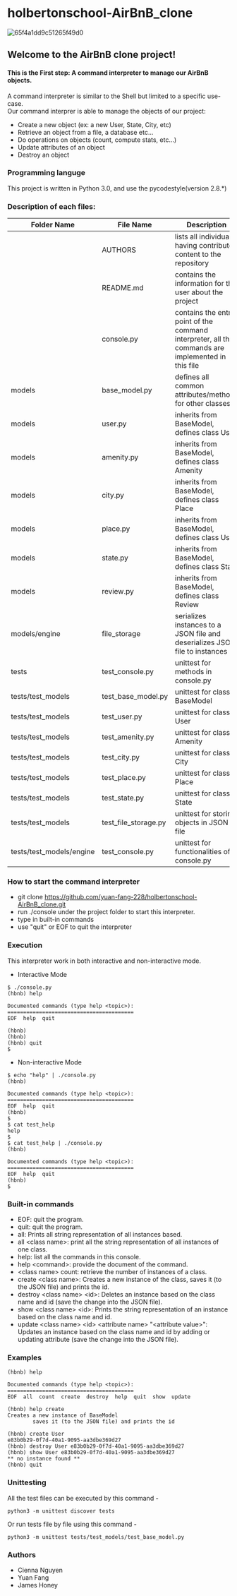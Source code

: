# holbertonschool-AirBnB_clone
![65f4a1dd9c51265f49d0](https://user-images.githubusercontent.com/98162365/176899920-64b889dc-9e43-4413-b0a4-b1821b53dc2b.png)
## Welcome to the AirBnB clone project!
#### This is the First step: A command interpreter to manage our AirBnB objects.
A command interpreter is similar to the Shell but limited to a specific use-case.  
Our command interprer is able to manage the objects of our project:
* Create a new object (ex: a new User, State, City, etc)
* Retrieve an object from a file, a database etc…
* Do operations on objects (count, compute stats, etc…)
* Update attributes of an object
* Destroy an object
### Programming languge
This project is written in Python 3.0, and use the pycodestyle(version 2.8.*)
### Description of each files:
| Folder Name | File Name | Description |
|-------------|-----------|-------------|
| | AUTHORS | lists all individuals having contributed content to the repository |
| | README.md | contains the information for the user about the project |
| | console.py | contains the entry point of the command interpreter, all the commands are implemented in this file |
| models | base_model.py | defines all common attributes/methods for other classes |
| models | user.py | inherits from BaseModel, defines class User |
| models | amenity.py | inherits from BaseModel, defines class Amenity |
| models | city.py | inherits from BaseModel, defines class Place |
| models | place.py | inherits from BaseModel, defines class User |
| models | state.py | inherits from BaseModel, defines class State |
| models | review.py | inherits from BaseModel, defines class Review |
| models/engine | file_storage | serializes instances to a JSON file and deserializes JSON file to instances |
| tests | test_console.py | unittest for methods in console.py
| tests/test_models | test_base_model.py | unittest for class BaseModel
| tests/test_models | test_user.py | unittest for class User
| tests/test_models | test_amenity.py | unittest for class Amenity
| tests/test_models | test_city.py | unittest for class City
| tests/test_models | test_place.py | unittest for class Place
| tests/test_models | test_state.py | unittest for class State
| tests/test_models | test_file_storage.py | unittest for storing objects in JSON file |
| tests/test_models/engine | test_console.py | unittest for functionalities of console.py |

### How to start the command interpreter
* git clone https://github.com/yuan-fang-228/holbertonschool-AirBnB_clone.git
* run ./console under the project folder to start this interpreter.
* type in built-in commands
* use "quit" or EOF to quit the interpreter
### Execution
This interpreter work in both interactive and non-interactive mode.
* Interactive Mode
```
$ ./console.py
(hbnb) help

Documented commands (type help <topic>):
========================================
EOF  help  quit

(hbnb) 
(hbnb) 
(hbnb) quit
$
```
* Non-interactive Mode
```
$ echo "help" | ./console.py
(hbnb)

Documented commands (type help <topic>):
========================================
EOF  help  quit
(hbnb) 
$
$ cat test_help
help
$
$ cat test_help | ./console.py
(hbnb)

Documented commands (type help <topic>):
========================================
EOF  help  quit
(hbnb) 
$
```
### Built-in commands
* EOF: quit the program.
* quit: quit the program.
* all: Prints all string representation of all instances based.
* all \<class name\>: print all the string representation of all instances of one class.
* help: list all the commands in this console.
* help \<command\>: provide the document of the command.
* \<class name\> count: retrieve the number of instances of a class.
* create \<class name\>: Creates a new instance of the class, saves it (to the JSON file) and prints the id.
* destroy \<class name\> \<id\>: Deletes an instance based on the class name and id (save the change into the JSON file).
* show \<class name\> \<id\>: Prints the string representation of an instance based on the class name and id.
* update \<class name\> \<id\> \<attribute name\> "\<attribute value\>": Updates an instance based on the class name and id by adding or updating attribute (save the change into the JSON file).
### Examples
```
(hbnb) help

Documented commands (type help <topic>):
========================================
EOF  all  count  create  destroy  help  quit  show  update

(hbnb) help create
Creates a new instance of BaseModel
        saves it (to the JSON file) and prints the id

(hbnb) create User
e83b0b29-0f7d-40a1-9095-aa3dbe369d27
(hbnb) destroy User e83b0b29-0f7d-40a1-9095-aa3dbe369d27
(hbnb) show User e83b0b29-0f7d-40a1-9095-aa3dbe369d27
** no instance found **
(hbnb) quit
```
### Unittesting
All the test files can be executed by this command - 

```python3 -m unittest discover tests```

Or run tests file by file using this command -

```python3 -m unittest tests/test_models/test_base_model.py```

### Authors
* Cienna Nguyen
* Yuan Fang
* James Honey
